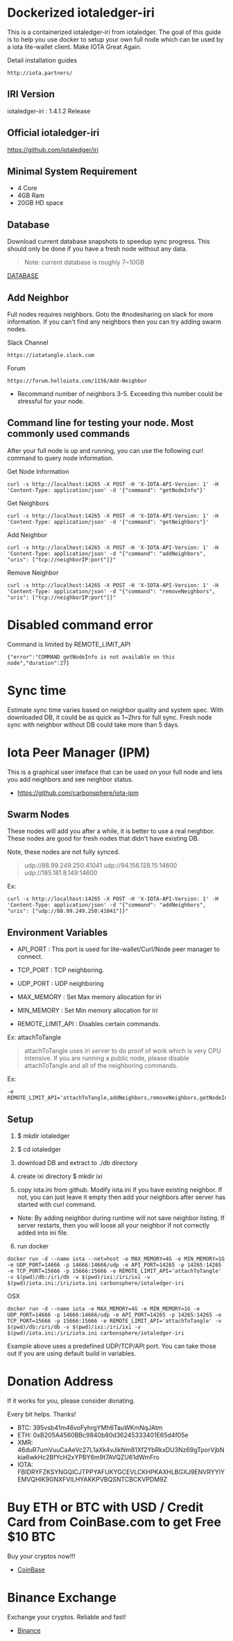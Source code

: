# Dockerized iotaledger-iri

This is a containerized iotaledger-iri from iotaledger. The goal of this guide is to help you use docker to setup your own full node which can be used by a iota lite-wallet client. Make IOTA Great Again.

Detail installation guides

```
http://iota.partners/
```

## IRI Version

iotaledger-iri :  1.4.1.2 Release

## Official iotaledger-iri

https://github.com/iotaledger/iri

## Minimal System Requirement

- 4 Core
- 4GB Ram
- 20GB HD space

## Database

Download current database snapshots to speedup sync progress. This should only be done if you have a fresh node without any data.

> Note: current database is roughly 7~10GB

[DATABASE](http://db.iota.partners/IOTA.partners-mainnetdb.tar.gz)


## Add Neighbor

Full nodes requires neighbors. Goto the #nodesharing on slack for more information. If you can't find any neighbors then you can try adding swarm nodes. 

Slack Channel 
```
https://iotatangle.slack.com
```

Forum
```
https://forum.helloiota.com/1156/Add-Neighbor
```

- Recommand number of neighbors 3-5. Exceeding this number could be stressful for your node. 

## Command line for testing your node. Most commonly used commands

After your full node is up and running, you can use the following curl command to query node information.

Get Node Information
```
curl -s http://localhost:14265 -X POST -H 'X-IOTA-API-Version: 1' -H 'Content-Type: application/json' -d '{"command": "getNodeInfo"}'
```

Get Neighbors
```
curl -s http://localhost:14265 -X POST -H 'X-IOTA-API-Version: 1' -H 'Content-Type: application/json' -d '{"command": "getNeighbors"}'
```

Add Neighbor
```
curl -s http://localhost:14265 -X POST -H 'X-IOTA-API-Version: 1' -H 'Content-Type: application/json' -d "{"command": "addNeighbors", "uris": ["tcp://neighborIP:port"]}"
```

Remove Neighbor
```
curl -s http://localhost:14265 -X POST -H 'X-IOTA-API-Version: 1' -H 'Content-Type: application/json' -d "{"command": "removeNeighbors", "uris": ["tcp://neighborIP:port"]}"
```

# Disabled command error

Command is limited by REMOTE_LIMIT_API 

```
{"error":"COMMAND getNodeInfo is not available on this node","duration":27}
```

# Sync time

Estimate sync time varies based on neighbor quality and system spec. With downloaded DB, it could be as quick as 1~2hrs for full sync. Fresh node sync with neighbor without DB could take more than 5 days. 

# Iota Peer Manager (IPM)

This is a graphical user inteface that can be used on your full node and lets you add neighbors and see neighbor status. 

- https://github.com/carbonsphere/iota-ipm

## Swarm Nodes

These nodes will add you after a while, it is better to use a real neighbor. These nodes are good for fresh nodes that didn't have existing DB.

Note, these nodes are not fully synced.

> udp://88.99.249.250:41041
> udp://94.156.128.15:14600
> udp://185.181.8.149:14600

Ex:

```
curl -s http://localhost:14265 -X POST -H 'X-IOTA-API-Version: 1' -H 'Content-Type: application/json' -d "{"command": "addNeighbors", "uris": ["udp://88.99.249.250:41041"]}"
```

## Environment Variables

- API_PORT    : This port is used for lite-wallet/Curl/Node peer manager to connect.

- TCP_PORT    : TCP neighboring.

- UDP_PORT    : UDP neighboring

- MAX_MEMORY  : Set Max memory allocation for iri 

- MIN_MEMORY  : Set Min memory allocation for iri

- REMOTE_LIMIT_API : Disables certain commands. 

Ex: attachToTangle

> attachToTangle uses iri server to do proof of work which is very CPU intensive. If you are running a public node, please disable attachToTangle and all of the neighboring commands. 

Ex:
```
-e REMOTE_LIMIT_API='attachToTangle,addNeighbors,removeNeighbors,getNodeInfo'
```

## Setup

1. $ mkdir iotaledger

2. $ cd iotaledger

3. download DB and extract to ./db directory

4. create ixi directory  $ mkdir ixi

5. copy iota.ini from github. Modify iota.ini if you have existing neighbor. If not, you can just leave it empty then add your neighbors after server has started with curl command. 

- Note: By adding neighbor during runtime will not save neighbor listing. If server restarts, then you will loose all your neighbor if not correctly added into ini file.

6. run docker

```
docker run -d --name iota --net=host -e MAX_MEMORY=4G -e MIN_MEMORY=1G -e UDP_PORT=14666 -p 14666:14666/udp -e API_PORT=14265 -p 14265:14265 -e TCP_PORT=15666 -p 15666:15666 -e REMOTE_LIMIT_API='attachToTangle' -v $(pwd)/db:/iri/db -v $(pwd)/ixi:/iri/ixi -v $(pwd)/iota.ini:/iri/iota.ini carbonsphere/iotaledger-iri
```

OSX 

```
docker run -d --name iota -e MAX_MEMORY=4G -e MIN_MEMORY=1G -e UDP_PORT=14666 -p 14666:14666/udp -e API_PORT=14265 -p 14265:14265 -e TCP_PORT=15666 -p 15666:15666 -e REMOTE_LIMIT_API='attachToTangle' -v $(pwd)/db:/iri/db -v $(pwd)/ixi:/iri/ixi -v $(pwd)/iota.ini:/iri/iota.ini carbonsphere/iotaledger-iri
```

Example above uses a predefined UDP/TCP/API port. You can take those out if you are using default build in variables.


# Donation Address

If it works for you, please consider donating.

Every bit helps. Thanks!

- BTC: 395vsb41m46voFyhrgYMh6TauWKmNqJAtm
- ETH: 0xB205A4560BBc9840b80d36245333401E65d4f05e
- XMR: 46duR7umVuuCaAeVc27L1aXk4vJikNm81Xf2YbRkxDU3Nz69gTporVjbNkia6wkHc2BfYcH2xYPBY6m9t7AVQZU61dWmFro
- IOTA: FBIDRYFZKSYNGQICJTPPYAFUKYGCEVLCKHPKAXHLBGXJ9ENVRYYIYEMVQHIK9GNXFVILHYAKKPVBQSNTCBCKVPDM9Z

# Buy ETH or BTC with USD / Credit Card from CoinBase.com to get Free $10 BTC

Buy your cryptos now!!!

- [CoinBase](https://www.coinbase.com/join/59fd2b2af2e50b01171a4ae6)

# Binance Exchange

Exchange your cryptos. Reliable and fast!

- [Binance](https://www.binance.com/?ref=11217913)


